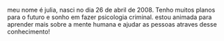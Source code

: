 meu nome é julia, nasci no dia 26 de abril de 2008. Tenho muitos planos para o futuro e sonho em fazer psicologia criminal. estou animada para aprender mais sobre a mente humana e ajudar as pessoas atraves desse conhecimento!
